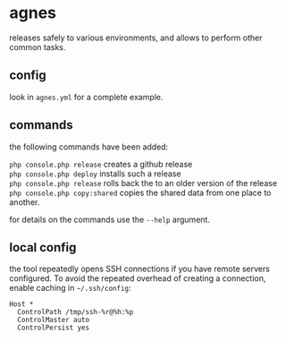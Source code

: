 # agnes

releases safely to various environments, and allows to perform other common tasks.

## config

look in `agnes.yml` for a complete example.

## commands

the following commands have been added:

`php console.php release` creates a github release  
`php console.php deploy` installs such a release  
`php console.php release` rolls back the to an older version of the release  
`php console.php copy:shared` copies the shared data from one place to another.

for details on the commands use the `--help` argument.


## local config

the tool repeatedly opens SSH connections if you have remote servers configured. To avoid the repeated overhead of creating a connection, enable caching in `~/.ssh/config`:

```
Host *
  ControlPath /tmp/ssh-%r@%h:%p
  ControlMaster auto
  ControlPersist yes
```